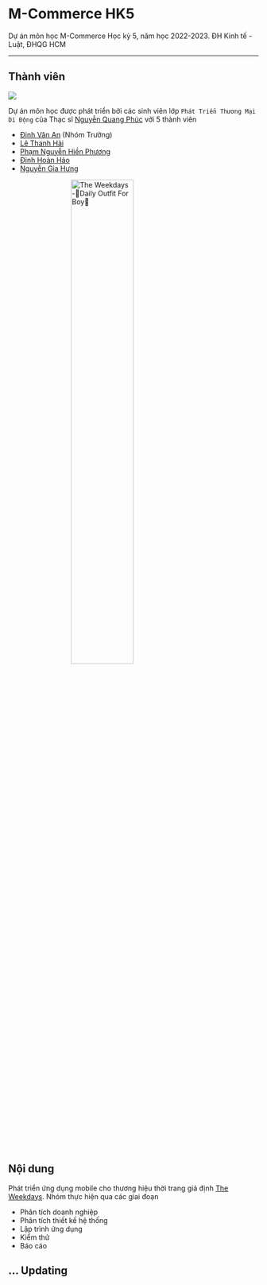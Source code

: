 <link rel="shortcut icon" type="image/x-icon" href="https://user-images.githubusercontent.com/44209630/205212155-d288d8ab-5622-4243-904f-b5bc4851cf44.png">

# M-Commerce HK5
Dự án môn học M-Commerce Học kỳ 5, năm học 2022-2023.
ĐH Kinh tế - Luật, ĐHQG HCM
<hr>

## Thành viên
<img src="https://contrib.rocks/image?repo=thanhENC/m-commerce-hk5"/>

Dự án môn học được phát triển bởi các sinh viên lớp `Phát Triển Thương Mại Di Động` của Thạc sĩ <a href="http://teacher.uelstore.com/Home/Detail?email=phucnq@uel.edu.vn&Type=html" target="_blank">Nguyễn Quang Phúc</a> với 5 thành viên
- <a href="https://github.com/thanhENC" target="_blank">Đinh Văn An</a> (Nhóm Trưởng)
- <a href="https://www.linkedin.com/in/thanh-h%E1%BA%A3i-l%C3%AA-6b7901228/" target="_blank">Lê Thanh Hải</a>
- <a href="https://www.linkedin.com/in/pnhienphuong/" target="_blank">Phạm Nguyễn Hiền Phương</a>
- <a href="https://www.linkedin.com/in/hoan-hao-dinh/" target="_blank">Đinh Hoàn Hảo</a>
- <a href="https://www.linkedin.com/in/hunggianguyen/" target="_blank">Nguyễn Gia Hưng</a>

<img src="https://user-images.githubusercontent.com/44209630/205210788-d9e928a9-30c0-4dfb-b8f0-324ecd7e864f.png" alt="The Weekdays -🌟Daily Outfit For Boy🌟" style="display: block; margin-left: auto; margin-right: auto; width: 50%;"/>

## Nội dung
Phát triển ứng dụng mobile cho thương hiệu thời trang giả định <a href="https://www.facebook.com/profile.php?id=100064076131819" target="_blank">The Weekdays</a>. Nhóm thực hiện qua các giai đoạn
- Phân tích doanh nghiệp
- Phân tích thiết kế hệ thống
- Lập trình ứng dụng
- Kiểm thử
- Báo cáo

## ... Updating


